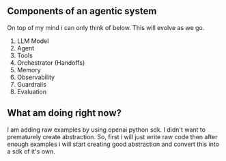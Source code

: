 ## Components of an agentic system
On top of my mind i can only think of below. This will evolve as we go.

1. LLM Model
2. Agent
3. Tools
4. Orchestrator (Handoffs)
5. Memory
6. Observability
7. Guardrails
8. Evaluation

## What am doing right now?
I am adding raw examples by using openai python sdk.
I didn't want to prematurely create abstraction.
So, first i will just write raw code then after enough examples i will start creating good abstraction and convert this into a sdk of it's own.